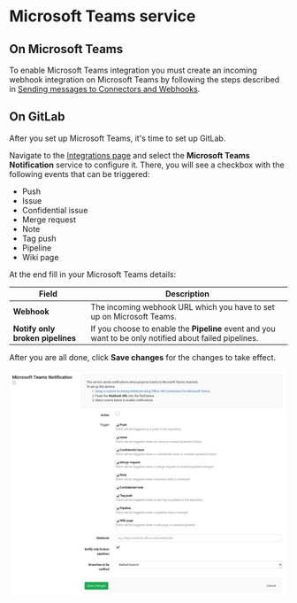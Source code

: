 # Microsoft Teams service

## On Microsoft Teams

To enable Microsoft Teams integration you must create an incoming webhook integration on Microsoft
Teams by following the steps described in [Sending messages to Connectors and Webhooks](https://docs.microsoft.com/microsoftteams/platform/webhooks-and-connectors/how-to/connectors-using).

## On GitLab

After you set up Microsoft Teams, it's time to set up GitLab.

Navigate to the [Integrations page](project_services.md#accessing-the-project-services)
and select the **Microsoft Teams Notification** service to configure it.
There, you will see a checkbox with the following events that can be triggered:

- Push
- Issue
- Confidential issue
- Merge request
- Note
- Tag push
- Pipeline
- Wiki page

At the end fill in your Microsoft Teams details:

| Field | Description |
| ----- | ----------- |
| **Webhook** | The incoming webhook URL which you have to set up on Microsoft Teams. |
| **Notify only broken pipelines** | If you choose to enable the **Pipeline** event and you want to be only notified about failed pipelines. |

After you are all done, click **Save changes** for the changes to take effect.

![Microsoft Teams configuration](img/microsoft_teams_configuration.png)
